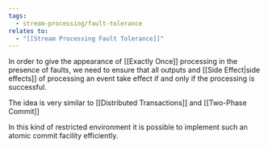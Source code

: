 ```yaml
---
tags:
  - stream-processing/fault-tolerance
relates to:
  - "[[Stream Processing Fault Tolerance]]"
---
```

In order to give the appearance of [[Exactly Once]] processing in the presence of faults, we need to ensure that all outputs and [[Side Effect|side effects]] of processing an event take effect if and only if the processing is successful.

The idea is very similar to [[Distributed Transactions]] and [[Two-Phase Commit]]

In this kind of restricted environment it is possible to implement such an atomic commit facility efficiently.
